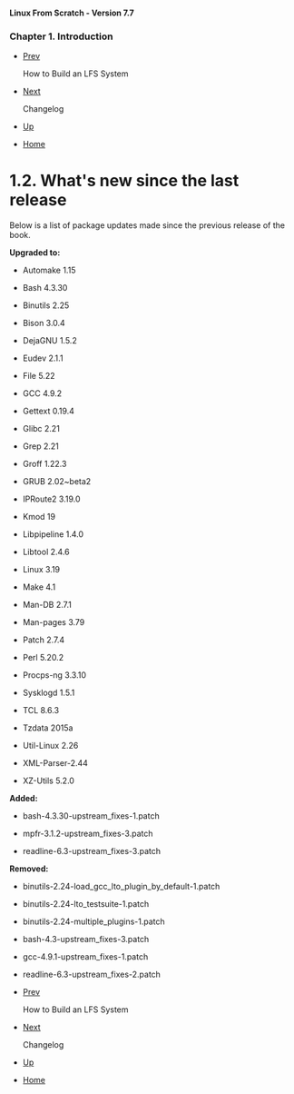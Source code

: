 #### Linux From Scratch - Version 7.7

### Chapter 1. Introduction

-   [Prev](how.html "How to Build an LFS System")

    How to Build an LFS System

-   [Next](changelog.html "Changelog")

    Changelog

-   [Up](chapter01.html "Chapter 1. Introduction")
-   [Home](../index.html "Linux From Scratch - Version 7.7")

<span id="ch-intro-whatsnew"></span>1.2. What's new since the last release
==========================================================================

Below is a list of package updates made since the previous release of
the book.

**Upgraded to:**

-   Automake 1.15

-   Bash 4.3.30

-   Binutils 2.25

-   Bison 3.0.4

-   DejaGNU 1.5.2

-   Eudev 2.1.1

-   File 5.22

-   GCC 4.9.2

-   Gettext 0.19.4

-   Glibc 2.21

-   Grep 2.21

-   Groff 1.22.3

-   GRUB 2.02~beta2

-   IPRoute2 3.19.0

-   Kmod 19

-   Libpipeline 1.4.0

-   Libtool 2.4.6

-   Linux 3.19

-   Make 4.1

-   Man-DB 2.7.1

-   Man-pages 3.79

-   Patch 2.7.4

-   Perl 5.20.2

-   Procps-ng 3.3.10

-   Sysklogd 1.5.1

-   TCL 8.6.3

-   Tzdata 2015a

-   Util-Linux 2.26

-   XML-Parser-2.44

-   XZ-Utils 5.2.0

**Added:**

-   bash-4.3.30-upstream\_fixes-1.patch

-   mpfr-3.1.2-upstream\_fixes-3.patch

-   readline-6.3-upstream\_fixes-3.patch

**Removed:**

-   binutils-2.24-load\_gcc\_lto\_plugin\_by\_default-1.patch

-   binutils-2.24-lto\_testsuite-1.patch

-   binutils-2.24-multiple\_plugins-1.patch

-   bash-4.3-upstream\_fixes-3.patch

-   gcc-4.9.1-upstream\_fixes-1.patch

-   readline-6.3-upstream\_fixes-2.patch

-   [Prev](how.html "How to Build an LFS System")

    How to Build an LFS System

-   [Next](changelog.html "Changelog")

    Changelog

-   [Up](chapter01.html "Chapter 1. Introduction")
-   [Home](../index.html "Linux From Scratch - Version 7.7")


